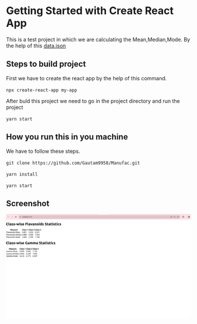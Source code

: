 # Getting Started with Create React App

This is a test project in which we are calculating the Mean,Median,Mode. By the help of this [data.json](https://drive.google.com/file/d/1td86FL0GyVYcKBUGY-8HX_wgeSDxWAsa/view)

## Steps to build project

First we have to create the react app by the help of this command.

`npx create-react-app my-app`

After buld this project we need to go in the project directory and run the project

`yarn start`

## How you run this in you machine

We have to follow these steps.

`git clone https://github.com/Gautam9958/Manufac.git`

`yarn install`

`yarn start`

## Screenshot
![Alt text](<Screenshot from 2024-01-24 14-44-06.png>)
